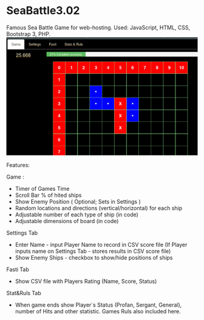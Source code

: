 # SeaBattle3.02

Famous Sea Battle Game for web-hosting.
Used: JavaScript, HTML, CSS, Bootstrap 3, PHP.
![Sea Battle Game](seabattle3.jpg?raw=true "Sea Battle v.3.02")


Features:

Game :
- Timer of Games Time
- Scroll Bar % of hited ships
- Show Enemy Position ( Optional; Sets in Settings )
- Random locations and directions (vertical/horizontal) for each ship 
- Adjustable number of each type of ship (in code)
- Adjustable dimensions of board (in code)

Settings Tab
- Enter Name - input Player Name to record in CSV score file (If Player inputs name on Settings Tab - stores results in CSV score file)
- Show Enemy Ships - checkbox to show/hide positions of ships

Fasti Tab 
- Show CSV file with Players Rating (Name, Score, Status)


Stat&Ruls Tab 
- When game ends show Player`s Status (Profan, Sergant, General), number of Hits and other statistic. Games Ruls also included here.
